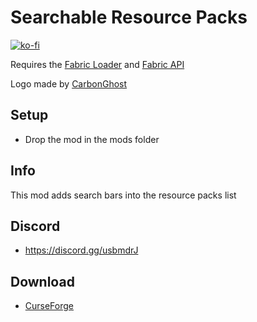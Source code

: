 # Searchable Resource Packs

[![ko-fi](https://ko-fi.com/img/githubbutton_sm.svg)](https://ko-fi.com/W7W1607S8)

Requires the [Fabric Loader](https://fabricmc.net/use/) and [Fabric API](https://www.curseforge.com/minecraft/mc-mods/fabric-api)

Logo made by [CarbonGhost](https://github.com/CarbonGhost)

## Setup

- Drop the mod in the mods folder

## Info

This mod adds search bars into the resource packs list

## Discord

- https://discord.gg/usbmdrJ

## Download

- [CurseForge](https://www.curseforge.com/minecraft/mc-mods/searchable-resource-packs)
